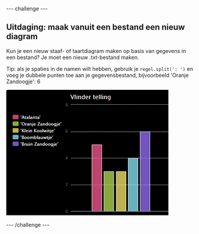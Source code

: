 --- challenge ---

## Uitdaging: maak vanuit een bestand een nieuw diagram

Kun je een nieuw staaf- of taartdiagram maken op basis van gegevens in een bestand? Je moet een nieuw .txt-bestand maken.

Tip: als je spaties in de namen wilt hebben, gebruik je `regel.split(': ')` en voeg je dubbele punten toe aan je gegevensbestand, bijvoorbeeld 'Oranje Zandoogje': 6

![screenshot](images/pets-butterflies.png)

--- /challenge ---